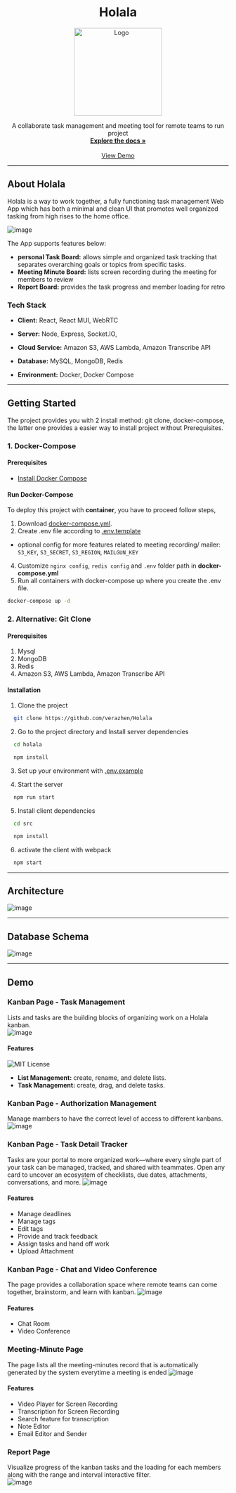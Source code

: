 <div align="center">
  <h1> Holala</h1>
  <a href="https://github.com/verazhen/holala/">
    <img src="https://github.com/verazhen/holala/blob/doc/docs/Holala.png?raw=true" alt="Logo" width="200" height="200">
  </a>

  <p align="center">
    A collaborate task management and meeting tool for remote teams to run project
    <br />
    <a href="https://github.com/verazhen/holala/"><strong>Explore the docs »</strong></a>
    <br />
    <br />
    <a href="https://verazon.online/">View Demo</a>

  </p>
</div>

---
## About Holala  
Holala is a way to work together, a fully functioning task management Web App which has both a minimal and clean UI
that promotes well organized tasking from high rises to the home office.


![image](./docs/screen_capture/intro.gif)

The App supports features below:
- **personal Task Board:** allows simple and organized task tracking that separates overarching goals or topics from 
specific tasks.
- **Meeting Minute Board:** lists screen recording during the meeting for members to review
- **Report Board:** provides the task progress and member loading for retro


### Tech Stack

- **Client:** React, React MUI, WebRTC

- **Server:** Node, Express, Socket.IO,

- **Cloud Service:** Amazon S3, AWS Lambda, Amazon Transcribe API

- **Database:** MySQL, MongoDB, Redis

- **Environment:** Docker, Docker Compose

---
## Getting Started
The project provides you with 2 install method: git clone, docker-compose, the latter one provides a easier way to install project without Prerequisites.

### 1. Docker-Compose 

#### Prerequisites
- [Install Docker Compose](https://docs.docker.com/compose/install/)

#### Run Docker-Compose
To deploy this project with **container**, you have to proceed follow steps,

1. Download [docker-compose.yml](./docker-compose.yml).
2. Create .env file according to [.env.template](./.env.template)
- optional config for more features related to meeting recording/ mailer: `S3_KEY`, `S3_SECRET`, `S3_REGION`, `MAILGUN_KEY`
4. Customize `nginx config`, `redis config` and `.env` folder path in **docker-compose.yml**
5. Run all containers with docker-compose up where you create the .env file.
```bash
docker-compose up -d
```


### 2. Alternative: Git Clone

#### Prerequisites
1. Mysql  
2. MongoDB  
3. Redis  
4. Amazon S3, AWS Lambda, Amazon Transcribe API

#### Installation

1. Clone the project

```bash
  git clone https://github.com/verazhen/Holala
```


2. Go to the project directory and Install server dependencies

```bash
  cd holala
```

```bash
  npm install
```

3. Set up your environment with [.env.example](./.env.example)

4. Start the server

```bash
  npm run start
```

5. Install client dependencies

```bash
  cd src
```
```bash
  npm install
```

6. activate the client with webpack

```bash
  npm start
```
---
## Architecture
![image](./docs/structure_holala.png)

---
## Database Schema

![image](./docs/db_schema.png)

---
## Demo

### Kanban Page - Task Management
Lists and tasks are the building blocks of organizing work on a Holala kanban.  
![image](./docs/screen_capture/task_management.gif)
#### Features
![MIT License](https://img.shields.io/badge/Race%20Condition-resolved-brightgreen)
- **List Management:** create, rename, and delete lists.
- **Task Management:** create, drag, and delete tasks.

### Kanban Page - Authorization Management
Manage mambers to have the correct level of access to different kanbans.
![image](./docs/screen_capture/authorization.gif)

### Kanban Page - Task Detail Tracker
Tasks are your portal to more organized work—where every single part of your task can be managed, tracked, and shared with teammates. Open any card to uncover an ecosystem of checklists, due dates, attachments, conversations, and more.
![image](./docs/screen_capture/task_detail.gif)
#### Features
- Manage deadlines
- Manage tags
- Edit tags
- Provide and track feedback
- Assign tasks and hand off work
- Upload Attachment

### Kanban Page - Chat and Video Conference
The page provides a collaboration space where remote teams can come together, brainstorm, and learn with kanban.
![image](./docs/screen_capture/conference.gif)
#### Features
- Chat Room
- Video Conference

### Meeting-Minute Page
The page lists all the meeting-minutes record that is automatically generated by the system everytime a meeting is ended
![image](./docs/screen_capture/meeting_minute.gif)
#### Features
- Video Player for Screen Recording
- Transcription for Screen Recording 
- Search feature for transcription 
- Note Editor
- Email Editor and Sender

### Report Page
Visualize progress of the kanban tasks and the loading for each members along with the range and interval interactive filter.  
![image](./docs/screen_capture/report.gif)
